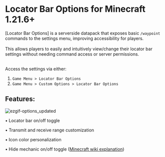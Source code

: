 # Locator Bar Options for Minecraft 1.21.6+
[Locator Bar Options] is a serverside datapack that exposes basic `/waypoint` commands to the settings menu, improving accessibility for players.
<br />
<br />
This allows players to easily and intuitively view/change their locator bar settings without needing command access or server permissions.
<br />
<br />

Access the settings via either: 
1. ```Game Menu > Locator Bar Options```
2. ```Game Menu > Custom Options > Locator Bar Options```

## Features:
![ezgif-options_updated](https://github.com/user-attachments/assets/770b6049-f833-444f-bc9f-1c7ec65f6c72)

• Locator bar on/off toggle
<br />

• Transmit and receive range customization
<br />

• Icon color personalization
<br />

• Hide mechanic on/off toggle ([Minecraft wiki explanation](https://minecraft.wiki/w/Locator_Bar#:~:text=Players%20can%20prevent%20their%20positions%20from%20being%20shown%20in%20the%20locator%20bar%3B%20they%20can%20sneak%2C%20wear%20a%20mob%20head%20or%20carved%20pumpkin%2C%20or%20be%20under%20the%20Invisibility%20effect))
<br />
<br />



